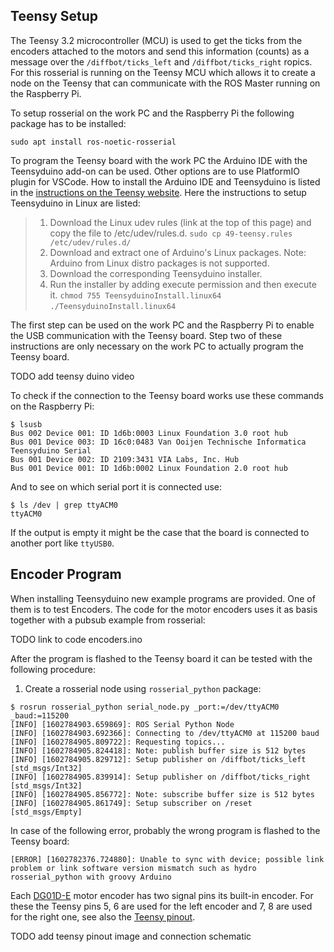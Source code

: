 ## Teensy Setup

The Teensy 3.2 microcontroller (MCU) is used to get the ticks from the encoders attached to the motors and send this information (counts) as a message over the `/diffbot/ticks_left`
and `/diffbot/ticks_right` ropics. For this rosserial is running on the Teensy MCU which allows it to create a node on the Teensy that can communicate with
the ROS Master running on the Raspberry Pi.

To setup rosserial on the work PC and the Raspberry Pi the following package has to be installed:

```console
sudo apt install ros-noetic-rosserial
```

To program the Teensy board with the work PC the Arduino IDE with the Teensyduino add-on can be used. Other options are to use PlatformIO plugin for VSCode.
How to install the Arduino IDE and Teensyduino is listed in the [instructions on the Teensy website](https://www.pjrc.com/teensy/td_download.html).
Here the instructions to setup Teensyduino in Linux are listed:

> 1. Download the Linux udev rules (link at the top of this page) and copy the file to /etc/udev/rules.d.
>    `sudo cp 49-teensy.rules /etc/udev/rules.d/`
> 2. Download and extract one of Arduino's Linux packages.
>    Note: Arduino from Linux distro packages is not supported.
> 3. Download the corresponding Teensyduino installer.
> 4. Run the installer by adding execute permission and then execute it.
>    `chmod 755 TeensyduinoInstall.linux64`
>     `./TeensyduinoInstall.linux64`

The first step can be used on the work PC and the Raspberry Pi to enable the USB communication with the Teensy board.
Step two of these instructions are only necessary on the work PC to actually program the Teensy board.


TODO add teensy duino video


To check if the connection to the Teensy board works use these commands on the Raspberry Pi:

```console
$ lsusb
Bus 002 Device 001: ID 1d6b:0003 Linux Foundation 3.0 root hub
Bus 001 Device 003: ID 16c0:0483 Van Ooijen Technische Informatica Teensyduino Serial
Bus 001 Device 002: ID 2109:3431 VIA Labs, Inc. Hub
Bus 001 Device 001: ID 1d6b:0002 Linux Foundation 2.0 root hub
```

And to see on which serial port it is connected use:

```console
$ ls /dev | grep ttyACM0
ttyACM0
```

If the output is empty it might be the case that the board is connected to another port like `ttyUSB0`.  

## Encoder Program

When installing Teensyduino new example programs are provided. One of them is to test Encoders. 
The code for the motor encoders uses it as basis together with a pubsub example from rosserial:

TODO link to code encoders.ino


After the program is flashed to the Teensy board it can be tested with the following procedure:

1. Create a rosserial node using `rosserial_python` package:

```console
$ rosrun rosserial_python serial_node.py _port:=/dev/ttyACM0 _baud:=115200
[INFO] [1602784903.659869]: ROS Serial Python Node
[INFO] [1602784903.692366]: Connecting to /dev/ttyACM0 at 115200 baud
[INFO] [1602784905.809722]: Requesting topics...
[INFO] [1602784905.824418]: Note: publish buffer size is 512 bytes
[INFO] [1602784905.829712]: Setup publisher on /diffbot/ticks_left [std_msgs/Int32]
[INFO] [1602784905.839914]: Setup publisher on /diffbot/ticks_right [std_msgs/Int32]
[INFO] [1602784905.856772]: Note: subscribe buffer size is 512 bytes
[INFO] [1602784905.861749]: Setup subscriber on /reset [std_msgs/Empty]
```

In case of the following error, probably the wrong program is flashed to the Teensy board:

```console
[ERROR] [1602782376.724880]: Unable to sync with device; possible link problem or link software version mismatch such as hydro rosserial_python with groovy Arduino
```

Each [DG01D-E](https://www.sparkfun.com/products/16413) motor encoder has two signal pins its built-in encoder. For these the Teensy pins 5, 6 are used for the left encoder and 7, 8 are used for the right one, see also the [Teensy pinout](https://www.pjrc.com/teensy/pinout.html).

TODO add teensy pinout image and connection schematic
